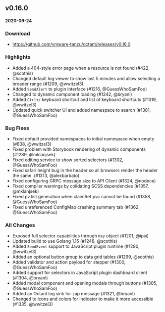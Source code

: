 ## v0.16.0
#### 2020-09-24

### Download
 - https://github.com/vmware-tanzu/octant/releases/v0.16.0

### Highlights
  * Added a 404-style error page when a resource is not found (#422, @scothis)
  * Changed default log viewer to show last 5 minutes and allow selecting a broader range (#1209, @wwitzel3)
  * Added `SendAlert` to plugin interface (#1216, @GuessWhoSamFoo)
  * Changed to dynamic component loading (#1242, @bryanl)
  * Added `Ctrl+/` keyboard shortcut and list of keyboard shortcuts (#1319, @wwitzel3)
  * Updated quick switcher UI and added namespace to search (#1381, @GuessWhoSamFoo)

### Bug Fixes
  * Fixed default provided namespaces to initial namespace when empty (#838, @wwitzel3)
  * Fixed problem with Storybook rendering of dynamic components (#1289, @mklanjsek)
  * Fixed editing service to show sorted selectors (#1302, @GuessWhoSamFoo)
  * Fixed safari height bug in the header so all browsers render the header the same. (#1313, @alexbarbato)
  * Fixed configuring GRPC message size to API Client (#1324, @nodece)
  * Fixed compiler warnings by colidating SCSS dependencies (#1357, @mklanjsek)
  * Fixed pv list generation when claimRef pvc cannot be found (#1358, @GuessWhoSamFoo)
  * Fixed unreferenced ConfigMap crashing summary tab (#1362, @GuessWhoSamFoo)

### All Changes
  * Exposed full selector capabilities through `Key` object (#1201, @ipsi)
  * Updated build to use Golang 1.15 (#1248, @scothis)
  * Added `SendEvent` support to JavaScript plugin runtime (#1290, @wwitzel3)
  * Added an optional button group to data grid tables (#1299, @scothis)
  * Added validator and action payload for stepper (#1300, @GuessWhoSamFoo)
  * Added support for selectors in JavaScript plugin dashboard client (#1304, @bryanl)
  * Added modal component and opening modals through buttons (#1305, @GuessWhoSamFoo)
  * Added an Octant log sink for zap message (#1321, @bryanl)
  * Changed to icons and colors for indicator to make it more accessible (#1335, @wwitzel3)
